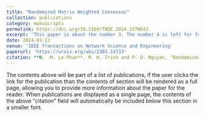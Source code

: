 ```yaml
---
title: "Randomized Matrix Weighted Consensus"
collection: publications
category: manuscripts
permalink: https://doi.org/10.1109/TNSE.2024.3376643
excerpt: 'This paper is about the number 3. The number 4 is left for future work.'
date: 2024-03-13
venue: 'IEEE Transactions on Network Science and Engineering'
paperurl: 'https://arxiv.org/abs/2303.14733'
citation: **N. -M. Le-Phan**, M. H. Trinh and P. D. Nguyen, "Randomized Matrix Weighted Consensus," in IEEE Transactions on Network Science and Engineering, vol. 11, no. 4, pp. 3536-3549, July-Aug. 2024, doi: 10.1109/TNSE.2024.3376643.
---
```


The contents above will be part of a list of publications, if the user clicks the link for the publication than the contents of section will be rendered as a full page, allowing you to provide more information about the paper for the reader. When publications are displayed as a single page, the contents of the above "citation" field will automatically be included below this section in a smaller font.
